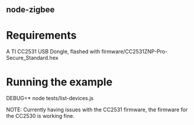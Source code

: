 node-zigbee
-----------

# Requirements
A TI CC2531 USB Dongle, flashed with firmware/CC2531ZNP-Pro-Secure_Standard.hex

# Running the example
DEBUG=* node tests/list-devices.js

NOTE: Currently having issues with the CC2531 firmware, the firmware for the CC2530 is working fine.